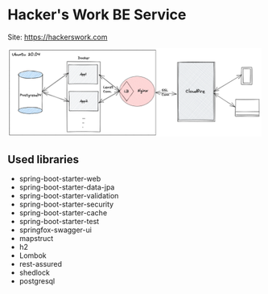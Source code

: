 # Hacker's Work BE Service

Site: https://hackerswork.com

<img src="architecture.png">

## Used libraries
* spring-boot-starter-web
* spring-boot-starter-data-jpa
* spring-boot-starter-validation
* spring-boot-starter-security
* spring-boot-starter-cache
* spring-boot-starter-test
* springfox-swagger-ui
* mapstruct
* h2
* Lombok
* rest-assured
* shedlock
* postgresql
